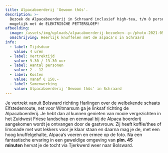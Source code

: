 ```yaml
---
title: Alpacaboerderij 'Gewoon thûs'.
description: >-
  Bezoek de Alpacaboerderij in Schraard inclusief high-tea, t/m 8 personen ook
  mogelijk met de ELEKTRISCHE PETTERSLOEP!
afbeelding:
  image: /assets/img/uploads/alpacaboerderij-bezoeken--p-/photo-2021-05-19-07-29-54.jpg
  omschrijving: Heerlijk knuffelen met de alpaca's in Schraard
info:
  - label: Tijdsduur
    value: 4 uren
  - label: Vertrektijd
    value: 9.30 / 13.30 uur
  - label: Aantal personen
    value: 2 - 12
  - label: Kosten
    value: Vanaf € 150,-
  - label: Samenwerking
    value: Alpacaboerderij 'Gewoon thûs' in Schraard
---
```


Je vertrekt vanuit Bolsward richting Harlingen over de welbekende schaats Elfstedenroute, net voor Witmarsum ga je linksaf richting de Alpacaboerderij. Je hebt dan al kunnen genieten van mooie vergezichten in het Zuidwest Friese landschap en eenmaal bij de Alpaca boerderij aangekomen wordt je ontvangen door de gastvrouw. Zij heeft koffie/thee of limonade met wat lekkers voor je klaar staan en daarna mag je de, met een hoog knuffelgehalte, Alpaca’s voeren en ermee op de foto. Na een fantastische ervaring in een geweldige omgeving van **plm. 45 minuten**&nbsp;hervat je de tocht via Tjerkwerd weer naar Bolsward.

&nbsp;
